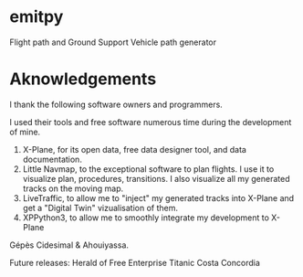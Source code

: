 # emitpy

Flight path and Ground Support Vehicle path generator


# Aknowledgements

I thank the following software owners and programmers.

I used their tools and free software numerous time during the development of mine.

 1. X-Plane, for its open data, free data designer tool, and data documentation.
 2. Little Navmap, to the exceptional software to plan flights. I use it to visualize plan, procedures, transitions. I also visualize all my generated tracks on the moving map.
 3. LiveTraffic, to allow me to "inject" my generated tracks into X-Plane and get a "Digital Twin" vizualisation of them.
 4. XPPython3, to allow me to smoothly integrate my development to X-Plane


Gépès Cidesimal & Ahouiyassa.

Future releases:
Herald of Free Enterprise
Titanic
Costa Concordia

